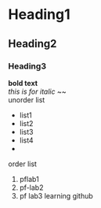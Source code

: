 # Heading1
## Heading2
### Heading3
**bold text**
<br/>
_this is for italic_
~~
<br/>
unorder list
<br/>
- list1
- list2
- list3
- list4
- <br/>
order list
<br/>
1. pflab1
2. pf-lab2
3. pf lab3
learning github
